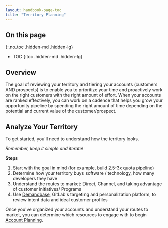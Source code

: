 ```yaml
---
layout: handbook-page-toc
title: "Territory Planning"
---
```


## On this page
{:.no_toc .hidden-md .hidden-lg}

- TOC
{:toc .hidden-md .hidden-lg}

## Overview 
The goal of reviewing your territory and tiering your accounts (customers AND prospects) is to enable you to prioritize your time and proactively work on the right customers with the right amount of effort. When your accounts are ranked effectively, you can work on a cadence that helps you grow your opportunity pipeline by spending the right amount of time depending on the potential and current value of the customer/prospect.

## Analyze Your Territory 
To get started, you'll need to understand how the territory looks. 

*Remember, keep it simple and iterate!* 

**Steps**
1. Start with the goal in mind (for example, build 2.5-3x quota pipeline)
1. Determine how your territory buys software / technology, how many developers they have
1. Understand the routes to market: Direct, Channel, and taking advantage of customer initiatives/ Programs 
1. Use [Demandbase](handbook/marketing/revenue-marketing/account-based-strategy/demandbase/), GitLab's targeting and personalization platform, to review intent data and ideal customer profiles  

Once you've organized your accounts and understand your routes to market, you can determine which resources to engage with to begin [Account Planning](/handbook/sales/account-planning/).

